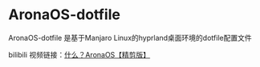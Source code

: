 # AronaOS-dotfile

AronaOS-dotfile 是基于Manjaro Linux的hyprland桌面环境的dotfile配置文件

bilibili 视频链接：[什么？AronaOS【精剪版】](https://www.bilibili.com/video/BV17E411h73h/)
